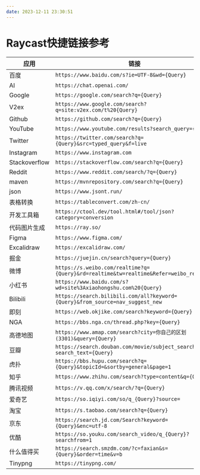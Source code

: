 ```yaml
---
date: 2023-12-11 23:30:51
---
```

# Raycast快捷链接参考

|应用|链接|
|---|---|
|百度|`https://www.baidu.com/s?ie=UTF-8&wd={Query}`|
|AI|`https://chat.openai.com/`|
|Google|`https://google.com/search?q={Query}`|
|V2ex|`https://www.google.com/search?q=site:v2ex.com/t%20{Query}`|
|Github|`https://github.com/search?q={Query}`|
|YouTube|`https://www.youtube.com/results?search_query={Query}`|
|Twitter|`https://twitter.com/search?q={Query}&src=typed_query&f=live`|
|Instagram|`https://www.instagram.com`|
|Stackoverflow|`https://stackoverflow.com/search?q={Query}`|
|Reddit|`https://www.reddit.com/search/?q={Query}`|
|maven|`https://mvnrepository.com/search?q={Query}`|
|json|`https://www.jsont.run/`|
|表格转换|`https://tableconvert.com/zh-cn/`|
|开发工具箱|`https://ctool.dev/tool.html#/tool/json?category=conversion`|
|代码图片生成|`https://ray.so/`|
|Figma|`https://www.figma.com/`|
|Excalidraw|`https://excalidraw.com/`|
|掘金|`https://juejin.cn/search?query={Query}`|
|微博|`https://s.weibo.com/realtime?q={Query}&rd=realtime&tw=realtime&Refer=weibo_realtime`|
|小红书|`https://www.baidu.com/s?wd=site%3Axiaohongshu.com%20{Query}`|
|Bilibili|`https://search.bilibili.com/all?keyword={Query}&from_source=nav_suggest_new`|
|即刻|`https://web.okjike.com/search?keyword={Query}`|
|NGA|`https://bbs.nga.cn/thread.php?key={Query}`|
|高德地图|`https://www.amap.com/search?city=你自己的区划(3301)&query={Query}`|
|豆瓣|`https://search.douban.com/movie/subject_search?search_text={Query}`|
|虎扑|`https://bbs.hupu.com/search?q={Query}&topicId=&sortby=general&page=1`|
|知乎|`https://www.zhihu.com/search?type=content&q={Query}`|
|腾讯视频|`https://v.qq.com/x/search/?q={Query}`|
|爱奇艺|`https://so.iqiyi.com/so/q_{Query}?source=`|
|淘宝|`https://s.taobao.com/search?q={Query}`|
|京东|`https://search.jd.com/Search?keyword={Query}&enc=utf-8`|
|优酷|`https://so.youku.com/search_video/q_{Query}?searchfrom=1`|
|什么值得买|`https://search.smzdm.com/?c=faxian&s={Query}&order=time&v=b`|
|Tinypng|`https://tinypng.com/`|

<gitalk/>